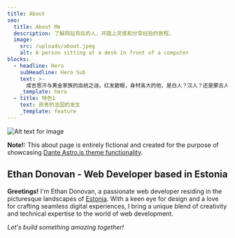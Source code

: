 ```yaml
---
title: About
seo:
  title: About Me
  description: 了解网站背后的人，并踏上灵感和分享经验的旅程。
  image:
    src: /uploads/about.jpeg
    alt: A person sitting at a desk in front of a computer
blocks:
  - headline: Hero
    subHeadline: Hero Sub
    text: >-
      成吉思汗与黄金家族的血统之谜。红发碧眼，身材高大的他，是白人？汉人？还是蒙古人？/黄金家族的兴衰/蒙古人的先祖，阿兰老祖母口中神秘的金甲天神/回到草原的蒙古人，黄金家族最后的挣扎
    _template: hero
  - title: 特色1
    text: 昂贵的法国的发生
    _template: feature
---
```


![Alt text for image](/about.jpeg)

**Note!:** This about page is entirely fictional and created for the purpose of showcasing [Dante Astro.js theme functionality](https://justgoodui.com/astro-themes/dante/).

## Ethan Donovan - Web Developer based in Estonia

**Greetings!** I'm Ethan Donovan, a passionate web developer residing in the picturesque landscapes of [Estonia](https://en.wikipedia.org/wiki/Estonia). With a keen eye for design and a love for crafting seamless digital experiences, I bring a unique blend of creativity and technical expertise to the world of web development.

*Let's build something amazing together!*
